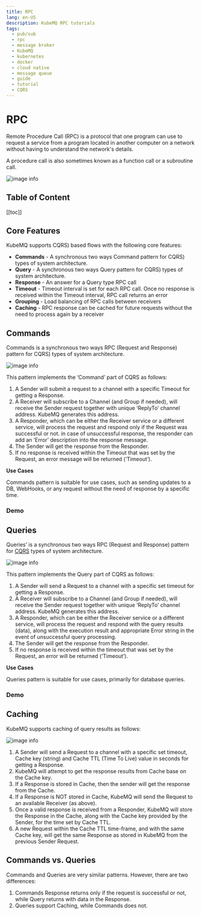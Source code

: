 ```yaml
---
title: RPC
lang: en-US
description: KubeMQ RPC tutorials
tags:
  - pub/sub
  - rpc
  - message broker
  - KubeMQ
  - kubernetes
  - docker
  - cloud native
  - message queue
  - guide
  - tutorial
  - CQRS
---
```


# RPC

Remote Procedure Call \(RPC\) is a protocol that one program can use to request a service from a program located in another computer on a network without having to understand the network's details.

A procedure call is also sometimes known as a function call or a subroutine call.

![image info](https://github.com/kubemq-io/gitbook-docs/tree/350be2e95d91efd8d8c2e882bbe7d0f0278630f5/learn/images/rpc.png)

## Table of Content

\[\[toc\]\]

## Core Features

KubeMQ supports CQRS\) based flows with the following core features:

* **Commands** -  A synchronous two ways Command pattern for  CQRS\) types of system architecture.
* **Query** - A synchronous two ways Query pattern for  CQRS\) types of system architecture.
* **Response** - An answer for a Query type RPC call
* **Timeout** - Timeout interval is set for each RPC call. Once no response is received within the Timeout interval, RPC call returns an error
* **Grouping** - Load balancing of RPC calls between receivers
* **Caching** - RPC response can be cached for future requests without the need to process again by a receiver

## Commands

Commands is a synchronous two ways RPC \(Request and Response\) pattern for CQRS\) types of system architecture.

![image info](https://github.com/kubemq-io/gitbook-docs/tree/350be2e95d91efd8d8c2e882bbe7d0f0278630f5/learn/images/command.png)

This pattern implements the ‘Command’ part of CQRS as follows:

1. A Sender will submit a request to a channel with a specific Timeout for getting a Response.
2. A Receiver will subscribe to a Channel \(and Group if needed\), will receive the Sender request together with unique ‘ReplyTo’ channel address. KubeMQ generates this address.
3. A Responder, which can be either the Receiver service or a different service, will process the request and respond only if the Request was successful or not. in case of unsuccessful response, the responder can add an ‘Error’ description into the response message.
4. The Sender will get the response from the Responder.
5. If no response is received within the Timeout that was set by the Request, an error message will be returned \(‘Timeout’\).

**Use Cases**

Commands pattern is suitable for use cases, such as sending updates to a DB, WebHooks, or any request without the need of response by a specific time.

### Demo

## Queries

Queries’ is a synchronous two ways RPC \(Request and Response\) pattern for [CQRS](https://martinfowler.com/bliki/CQRS.html) types of system architecture.

![image info](https://github.com/kubemq-io/gitbook-docs/tree/350be2e95d91efd8d8c2e882bbe7d0f0278630f5/learn/images/query.png)

This pattern implements the Query part of CQRS as follows:

1. A Sender will send a Request to a channel with a specific set timeout for getting a Response.
2. A Receiver will subscribe to a Channel \(and Group if needed\), will receive the Sender request together with unique ‘ReplyTo’ channel address. KubeMQ generates this address.
3. A Responder, which can be either the Receiver service or a different service, will process the request and respond with the query results \(data\), along with the execution result and appropriate Error string in the event of unsuccessful query processing.
4. The Sender will get the response from the Responder.
5. If no response is received within the timeout that was set by the Request, an error will be returned \(‘Timeout’\).

**Use Cases**

Queries pattern is suitable for use cases, primarily for database queries.

### Demo

## Caching

KubeMQ supports caching of query results as follows:

![image info](https://github.com/kubemq-io/gitbook-docs/tree/350be2e95d91efd8d8c2e882bbe7d0f0278630f5/learn/images/query-caching.png)

1. A Sender will send a Request to a channel with a specific set timeout, Cache key \(string\) and Cache TTL \(Time To Live\) value in seconds for getting a Response.
2. KubeMQ will attempt to get the response results from Cache base on the Cache key.
3. If a Response is stored in Cache, then the sender will get the response from the Cache.
4. If a Response is NOT stored in Cache, KubeMQ will send the Request to an available Receiver \(as above\).
5. Once a valid response is received from a Responder, KubeMQ will store the Response in the Cache, along with the Cache key provided by the Sender, for the time set by Cache TTL.
6. A new Request within the Cache TTL time-frame, and with the same Cache key, will get the same Response as stored in KubeMQ from the previous Sender Request.

## Commands vs. Queries

Commands and Queries are very similar patterns. However, there are two differences:

1. Commands Response returns only if the request is successful or not, while Query returns with data in the Response.
2. Queries support Caching, while Commands does not.

